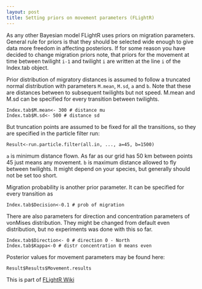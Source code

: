 ```yaml
---
layout: post
title: Setting priors on movement parameters (FLightR)
---
```

As any other Bayesian model FLightR uses priors on migration parameters. General rule for priors is that they should be selected wide enough to give data more freedom in affecting posteriors.
If for some reason you have decided to change migration priors note, that priors for the movement at time between twilight `i-1` and twilight `i` are written at the line `i` of the Index.tab object.

Prior distribution of migratory distances is assumed to follow a truncated normal distribution with parameters `M.mean`, `M.sd`, `a` and `b`. Note that these are distances between to subsequent twilights but not speed. 
M.mean and M.sd can be specified for every transition between twilights. 

```{r, eval=FALSE}
Index.tab$M.mean<- 300 # distance mu
Index.tab$M.sd<- 500 # distance sd
```
But truncation points are assumed to be fixed for all the transitions, so they are specified in the particle filter run:

```{r, eval=F}
Result<-run.particle.filter(all.in, ..., a=45, b=1500)
```
`a` is minimum distance flown. As far as our grid has 50 km between points 45 just means any movement. 
`b`  is maximum distance allowed to fly between twilights. It might depend on your species, but generally should not be set too short.

Migration probability is another prior parameter. It can be specified for every transition as

```{r, eval=FALSE}
Index.tab$Decision<-0.1 # prob of migration
```
There are also parameters for direction and concentration parameters of vonMises distribution. They might be changed from default even distribution, but no experiments was done with this so far. 

```{r, eval=FALSE}
Index.tab$Direction<- 0 # direction 0 - North
Index.tab$Kappa<-0 # distr concentration 0 means even
```

Posterior values for movement parameters may be found here:

```{r, eval=FALSE}
Result$Results$Movement.results
```
This is part of [FLightR Wiki](https://github.com/eldarrak/FLightR/wiki/FLightR)
